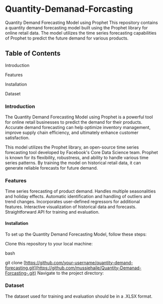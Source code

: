 # Quantity-Demanad-Forcasting

Quantity Demand Forecasting Model using Prophet
This repository contains a quantity demand forecasting model built using the Prophet library for online retail data. The model utilizes the time series forecasting capabilities of Prophet to predict the future demand for various products.



## **Table of Contents**




Introduction

Features

Installation

Dataset



### Introduction




The Quantity Demand Forecasting Model using Prophet is a powerful tool for online retail businesses to predict the demand for their products. Accurate demand forecasting can help optimize inventory management, improve supply chain efficiency, and ultimately enhance customer satisfaction.

This model utilizes the Prophet library, an open-source time series forecasting tool developed by Facebook's Core Data Science team. Prophet is known for its flexibility, robustness, and ability to handle various time series patterns. By training the model on historical retail data, it can generate reliable forecasts for future demand.




### Features



Time series forecasting of product demand.
Handles multiple seasonalities and holiday effects.
Automatic identification and handling of outliers and trend changes.
Incorporates user-defined regressors for additional features.
Interactive visualization of historical data and forecasts.
Straightforward API for training and evaluation.



#### Installation



To set up the Quantity Demand Forecasting Model, follow these steps:

Clone this repository to your local machine:


bash

git clone [https://github.com/your-username/quantity-demand-forecasting.git](https://github.com/mussiehaile/Quantity-Demanad-Forcasting-.git)
Navigate to the project directory:




### Dataset


The dataset used for training and evaluation should be in a .XLSX format.

